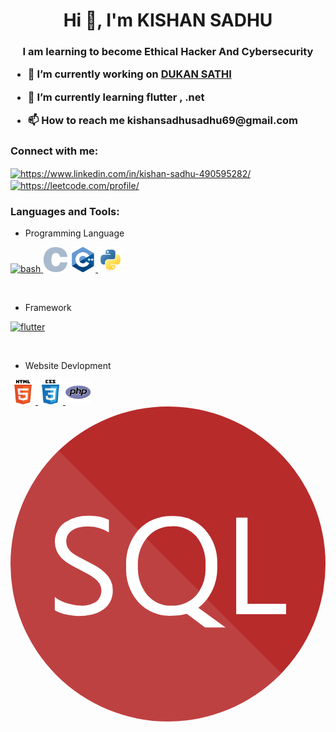 <h1 align="center">Hi 👋, I'm KISHAN SADHU</h1>
<h3 align="center"> I am learning to become Ethical Hacker And Cybersecurity

- <p align="start">🔭 I’m currently working on <a href="https://github.com/durgesh-kanzariya/Dukan-Sathi-Mobile-Application/tree/kishan_sadhu">DUKAN SATHI</a></p>
- <p align="start">🌱 I’m currently learning flutter , .net</p> 
- <p align="start">📫 How to reach me kishansadhusadhu69@gmail.com</p>

<h3 align="left">Connect with me:</h3>
<p align="left">
<a href="https://linkedin.com/in/https://www.linkedin.com/in/kishan-sadhu-490595282/" target="blank"><img align="center" src="https://raw.githubusercontent.com/rahuldkjain/github-profile-readme-generator/master/src/images/icons/Social/linked-in-alt.svg" alt="https://www.linkedin.com/in/kishan-sadhu-490595282/" height="30" width="40" /></a>
<a href="https://www.leetcode.com/https://leetcode.com/profile/" target="blank"><img align="center" src="https://raw.githubusercontent.com/rahuldkjain/github-profile-readme-generator/master/src/images/icons/Social/leet-code.svg" alt="https://leetcode.com/profile/" height="30" width="40" /></a>
</p>

<h3 align="left">Languages and Tools:</h3>

- <p align="start">Programming Language</p>
<p align="left">
<a href="https://www.gnu.org/software/bash/" target="_blank" rel="noreferrer"> <img src="https://www.vectorlogo.zone/logos/gnu_bash/gnu_bash-icon.svg" alt="bash" width="40" height="40"/> </a> 
<a href="https://www.cprogramming.com/" target="_blank" rel="noreferrer"> <img src="https://raw.githubusercontent.com/devicons/devicon/master/icons/c/c-original.svg" alt="c" width="40" height="40"/></a> 
<a href="https://www.w3schools.com/cpp/" target="_blank" rel="noreferrer"> <img src="https://raw.githubusercontent.com/devicons/devicon/master/icons/cplusplus/cplusplus-original.svg" alt="cplusplus" width="40" height="40"/> </a> 
</a> 
<a href="https://www.python.org" target="_blank" rel="noreferrer"> <img src="https://raw.githubusercontent.com/devicons/devicon/master/icons/python/python-original.svg" alt="python" width="40" height="40"/> </a>
</p>
<br>




- <p align="start">Framework</p>
<p align="left"> 
<a href="https://flutter.dev" target="_blank" rel="noreferrer"> <img src="https://www.vectorlogo.zone/logos/flutterio/flutterio-icon.svg" alt="flutter" width="40" height="40"/> </a> 
</p>
<br>



- <p align="start">Website Devlopment</p>
<p align="left">
<a href="https://www.w3.org/html/" target="_blank" rel="noreferrer"> <img src="https://raw.githubusercontent.com/devicons/devicon/master/icons/html5/html5-original-wordmark.svg" alt="html5" width="40" height="40"/> </a> 
<a href="https://www.w3schools.com/css/" target="_blank" rel="noreferrer"> <img src="https://raw.githubusercontent.com/devicons/devicon/master/icons/css3/css3-original-wordmark.svg" alt="css3" width="40" height="40"/> </a> 
<a href="https://www.php.net" target="_blank" rel="noreferrer"> <img src="https://raw.githubusercontent.com/devicons/devicon/master/icons/php/php-original.svg" alt="php" width="40" height="40"/>
<svg data-name="Layer 1" xmlns="http://www.w3.org/2000/svg" viewBox="0 0 64 64"><circle cx="32" cy="32" r="32" fill="#b72b2b"/><path d="M9.84 9A32 32 0 1055 54.16z" opacity=".1" fill="#fff"/><path d="M9 41.4v-2.71a5.25 5.25 0 001.11.74 9.06 9.06 0 001.37.55 10.85 10.85 0 001.44.35 8 8 0 001.34.12 5.24 5.24 0 003.16-.79 2.95 2.95 0 00.7-3.64 3.92 3.92 0 00-1-1.07 9.58 9.58 0 00-1.46-.95l-1.81-.94q-1-.52-1.91-1.05a8.24 8.24 0 01-1.54-1.18 4.94 4.94 0 01-1-1.46 5 5 0 01.21-4.24 5 5 0 011.54-1.63 7 7 0 012.18-1 10 10 0 012.5-.31A9.57 9.57 0 0120 23v2.58a7.66 7.66 0 00-4.46-1.2 7.34 7.34 0 00-1.5.16 4.21 4.21 0 00-1.34.51 3 3 0 00-1 .92 2.43 2.43 0 00-.37 1.37 2.83 2.83 0 00.28 1.3 3.19 3.19 0 00.83 1 8.18 8.18 0 001.33.88q.79.42 1.81.93t2 1.09a9.15 9.15 0 011.65 1.27 5.66 5.66 0 011.13 1.54 4.33 4.33 0 01.42 1.94 4.92 4.92 0 01-.57 2.45 4.64 4.64 0 01-1.53 1.63 6.69 6.69 0 01-2.22.91 12.2 12.2 0 01-2.65.28 10.87 10.87 0 01-1.15-.08q-.69-.07-1.39-.22a11.3 11.3 0 01-1.27-.39 4.18 4.18 0 01-1-.47zm23.65 1.12A8.65 8.65 0 0126 39.77a10.21 10.21 0 01-2.5-7.15 10.76 10.76 0 012.5-7.55 9 9 0 017-2.82A8.42 8.42 0 0139.52 25 10.22 10.22 0 0142 32.14a10.83 10.83 0 01-2.54 7.59 7.65 7.65 0 01-1.29 1.15l5.51 4h-4.16l-3.69-2.76a10.63 10.63 0 01-3.18.4zm.16-18.18a6.32 6.32 0 00-5 2.23 8.63 8.63 0 00-1.93 5.85 8.76 8.76 0 001.87 5.84 6.16 6.16 0 004.91 2.2 6.44 6.44 0 005.09-2.11 8.61 8.61 0 001.86-5.89 9 9 0 00-1.8-6 6.19 6.19 0 00-4.99-2.13zM56 42.19H45.86V22.58h2.3v17.53H56z" fill="#fff"/></svg>
</p>




